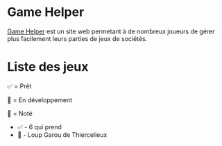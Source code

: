 # Game Helper

[Game Helper](https://djredstone.github.io/game-helper/) est un site web permetant à de nombreux joueurs de gérer plus facilement leurs parties de jeux de sociétés.

# Liste des jeux

✅ = Prêt

🚧 = En développement

📝 = Noté

- ✅ - 6 qui prend
- 📝 - Loup Garou de Thiercelieux